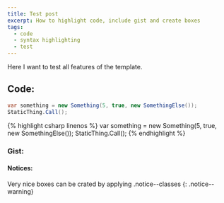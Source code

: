 ```yaml
---
title: Test post
excerpt: How to highlight code, include gist and create boxes
tags:
  - code
  - syntax highlighting
  - test
---
```


Here I want to test all features of the template.

## Code:

```csharp
var something = new Something(5, true, new SomethingElse());
StaticThing.Call();
```

{% highlight csharp linenos %}
var something = new Something(5, true, new SomethingElse());
StaticThing.Call();
{% endhighlight %}

### Gist:

<script src="https://gist.github.com/vatioz/3c7e7c53ba885d46d726d3d7350c9b81.js"></script>

#### Notices:

Very nice boxes can be crated by applying .notice--classes
{: .notice--warning}